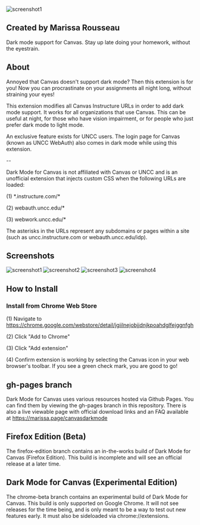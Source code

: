 ![screenshot1](https://marissa.page/canvasdarkmode/banner.png)
## Created by Marissa Rousseau
Dark mode support for Canvas. Stay up late doing your homework, without the eyestrain.
## About
Annoyed that Canvas doesn't support dark mode? Then this extension is for you! Now you can procrastinate on your assignments all night long, without straining your eyes!

This extension modifies all Canvas Instructure URLs in order to add dark mode support.  It works for all organizations that use Canvas. This can be useful at night, for those who have vision impairment, or for people who just prefer dark mode to light mode.  

An exclusive feature exists for UNCC users. The login page for Canvas (known as UNCC WebAuth) also comes in dark mode while using this extension.

--

Dark Mode for Canvas is not affiliated with Canvas or UNCC and is an unofficial extension that injects custom CSS when the following URLs are loaded:

(1) \*.instructure.com/\*

(2) webauth.uncc.edu/\*

(3) webwork.uncc.edu/\*

The asterisks in the URLs represent any subdomains or pages within a site (such as uncc.instructure.com or webauth.uncc.edu/idp).

 ## Screenshots
 ![screenshot1](https://marissa.page/canvasdarkmode/screenshot1.png)
 ![screenshot2](https://marissa.page/canvasdarkmode/screenshot2.png)
 ![screenshot3](https://marissa.page/canvasdarkmode/screenshot3.png)
 ![screenshot4](https://marissa.page/canvasdarkmode/screenshot4.png)

 ## How to Install
 ### Install from Chrome Web Store
 (1) Navigate to https://chrome.google.com/webstore/detail/jgiilnejobjjdnjkpoahdglfejggnfgh

 (2) Click "Add to Chrome"

 (3) Click "Add extension"

 (4) Confirm extension is working by selecting the Canvas icon in your web browser's toolbar. If you see a green check mark, you are good to go!

 ## gh-pages branch
 Dark Mode for Canvas uses various resources hosted via Github Pages.  You can find them by viewing the gh-pages branch in this repository. There is also a live viewable page with official download links and an FAQ available at https://marissa.page/canvasdarkmode

 ## Firefox Edition (Beta)
 The firefox-edition branch contains an in-the-works build of Dark Mode for Canvas (Firefox Edition). This build is incomplete and will see an official release at a later time.

 ## Dark Mode for Canvas (Experimental Edition)
 The chrome-beta branch contains an experimental build of Dark Mode for Canvas. This build is only supported on Google Chrome. It will not see releases for the time being, and is only meant to be a way to test out new features early. It must also be sideloaded via chrome://extensions.
